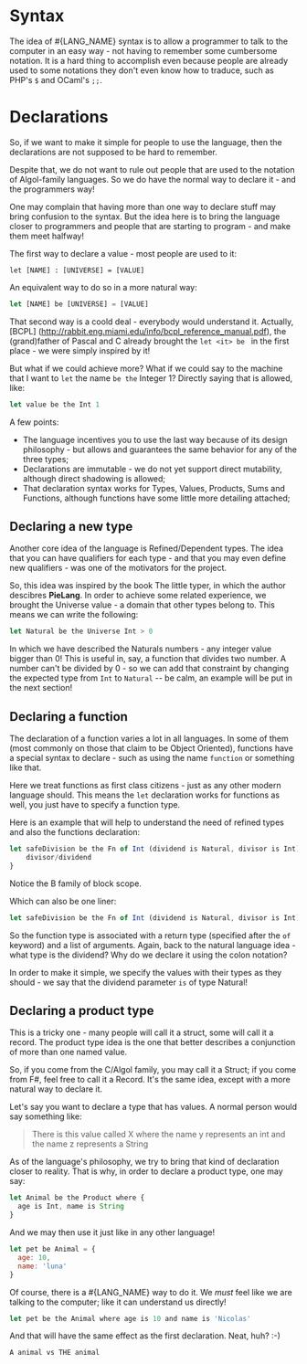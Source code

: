 # Syntax

The idea of #{LANG_NAME} syntax is to allow a programmer to talk to the computer in an easy way - not having to remember some cumbersome notation. It is a hard thing to accomplish even because people are already used to some notations they don't even  know how to traduce, such as PHP's ```$``` and OCaml's ```;;```.

# Declarations

So, if we want to make it simple for people to use the language, then the declarations are not supposed to be hard to remember.  

Despite that, we do not want to rule out people that are used to the notation of Algol-family languages. So we do have the normal way to declare it - and the programmers way!

One may complain that having more than one way to declare stuff may bring confusion to the syntax. But the idea here is to bring the language closer to programmers and people that are starting to program - and make them meet halfway!

The first way to declare a value - most people are used to it:

```
let [NAME] : [UNIVERSE] = [VALUE]
```

An equivalent way to do so in a more natural way:

```javascript
let [NAME] be [UNIVERSE] = [VALUE]
```

That second way is a coold deal - everybody would understand it. Actually, [BCPL] (http://rabbit.eng.miami.edu/info/bcpl_reference_manual.pdf), the (grand)father of Pascal and C already brought the ```let <it> be ``` in the first place - we were simply inspired by it!

But what if we could achieve more? What if we could say to the machine that I want to ```let``` the name ```be the``` Integer 1? Directly saying that is allowed, like:

```javascript
let value be the Int 1
```

A few points:

* The language incentives you to use the last way because of its design philosophy - but allows and guarantees the same behavior for any of the three types;
* Declarations are immutable - we do not yet support direct mutability, although direct shadowing is allowed;
* That declaration syntax works for Types, Values, Products, Sums and Functions, although functions have some little more detailing attached;

## Declaring a new type

Another core idea of the language is Refined/Dependent types. The idea that you can have qualifiers for each type - and that you may even define new qualifiers - was one of the motivators for the project.

So, this idea was inspired by the book The little typer, in which the author descibres **PieLang**. In order to achieve some related experience, we brought the Universe value - a domain that other types belong to. This means we can write the following:

```javascript
let Natural be the Universe Int > 0
```

In which we have described the Naturals numbers - any integer value bigger than 0! This is useful in, say, a function that divides two number. A number can't be divided by 0 - so we can add that constraint by changing the expected type from ```Int``` to ```Natural``` -- be calm, an example will be put in the next section!

## Declaring a function

The declaration of a function varies a lot in all languages. In some of them (most commonly on those that claim to be Object Oriented), functions have a special syntax to declare - such as using the name ```function``` or something like that.

Here we treat functions as first class citizens - just as any other modern language should. This means the ```let``` declaration works for functions as well, you just have to specify a function type.

Here is an example that will help to understand the need of refined types and also the functions declaration:

```javascript
let safeDivision be the Fn of Int (dividend is Natural, divisor is Int) => {
    divisor/dividend
}
```
Notice the B family of block scope.

Which can also be one liner:

```javascript
let safeDivision be the Fn of Int (dividend is Natural, divisor is Int) => divisor/dividend;
```

So the function type is associated with a return type (specified after the ```of``` keyword) and a list of arguments. Again, back to the natural language idea - what type is the dividend? Why do we declare it using the colon notation?

In order to make it simple, we specify the values with their types as they should - we say that the dividend parameter ```is``` of type Natural!

## Declaring a product type

This is a tricky one - many people will call it a struct, some will call it a record. The product type idea is the one that better describes a conjunction of more than one named value.

So, if you come from the C/Algol family, you may call it a Struct; if you come from F#, feel free to call it a Record. It's the same idea, except with a more natural way to declare it.

Let's say you want to declare a type that has values. A normal person would say something like:

> There is this value called X where the name y represents an int and the name z represents a String

As of the language's philosophy, we try to bring that kind of declaration closer to reality. That is why, in order to declare a product type, one may say:

```javascript
let Animal be the Product where {
  age is Int, name is String
}
```

And we may then use it just like in any other language!

```javascript
let pet be Animal = {
  age: 10,
  name: 'luna'
}
```

Of course, there is a #{LANG_NAME} way to do it. We *must* feel like we are talking to the computer; like it can understand us directly!

```javascript
let pet be the Animal where age is 10 and name is 'Nicolas'
```

And that will have the same effect as the first declaration. Neat, huh? :-)


```A animal vs THE animal```
